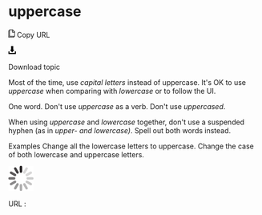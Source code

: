 # uppercase

![Copy URL](media/uppercase/Copy.png)
Copy URL

![Download](media/uppercase/Download.png)

Download topic

Most of the time, use *capital letters* instead of uppercase. It's OK to use *uppercase* when comparing with *lowercase* or to follow the UI. 

One word. Don't use *uppercase* as a verb. Don't use *uppercased*. 

When using *uppercase* and *lowercase* together, don't use a suspended hyphen (as in *upper- and lowercase)*. Spell out both words instead. 

Examples
Change all the lowercase letters to uppercase.
Change the case of both lowercase and uppercase letters. 

![In progress](media/uppercase/activity-large.gif)

URL :
